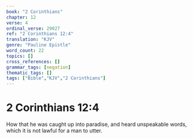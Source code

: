 ```yaml
---
book: "2 Corinthians"
chapter: 12
verse: 4
ordinal_verse: 29027
ref: "2 Corinthians 12:4"
translation: "KJV"
genre: "Pauline Epistle"
word_count: 22
topics: []
cross_references: []
grammar_tags: [negation]
thematic_tags: []
tags: ["Bible","KJV","2 Corinthians"]
---
```


# 2 Corinthians 12:4

How that he was caught up into paradise, and heard unspeakable words, which it is not lawful for a man to utter.
